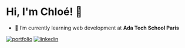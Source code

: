 # Hi, I'm Chloé! 👋

- 🌱 I’m currently learning web development at **Ada Tech School Paris**
  
[![portfolio](https://img.shields.io/badge/my_portfolio-000?style=for-the-badge&logo=About.me&logoColor=white)](https://chloe-portfolio-six.vercel.app/)
[![linkedin](https://img.shields.io/badge/linkedin-0A66C2?style=for-the-badge&logo=linkedin&logoColor=white)](www.linkedin.com/in/chloe-pelerin02)
